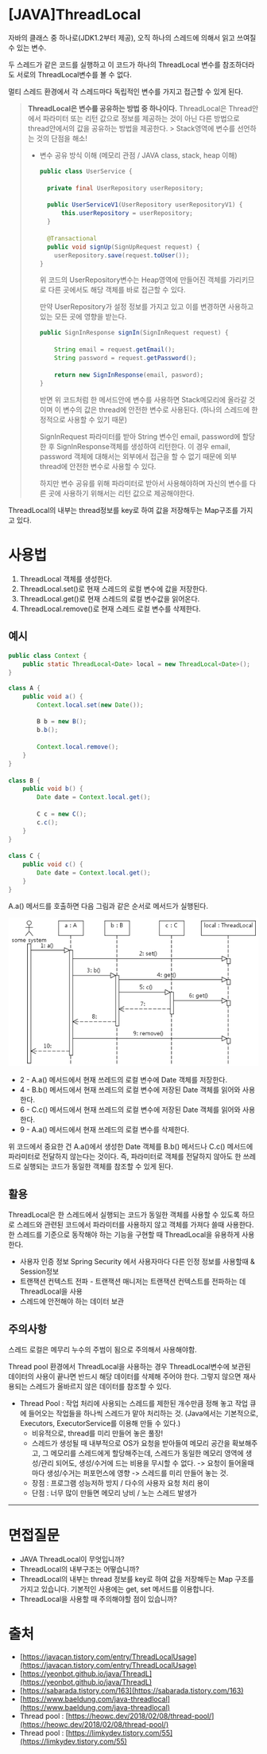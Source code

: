 # [JAVA]ThreadLocal

자바의 클래스 중 하나로(JDK1.2부터 제공), 오직 하나의 스레드에 의해서 읽고 쓰여질 수 있는 변수.

두 스레드가 같은 코드를 실행하고 이 코드가 하나의 ThreadLocal 변수를 참조하더라도 서로의 ThreadLocal변수를 볼 수 없다.

멀티 스레드 환경에서 각 스레드마다 독립적인 변수를 가지고 접근할 수 있게 된다.

> **ThreadLocal은 변수를 공유하는 방법 중 하나이다.**
ThreadLocal은 Thread안에서 파라미터 또는 리턴 값으로 정보를 제공하는 것이 아닌 다른 방법으로 thread안에서의 값을 공유하는 방법을 제공한다. > Stack영역에 변수를 선언하는 것의 단점을 해소!
> 
> - 변수 공유 방식 이해 (메모리 관점 / JAVA class, stack, heap 이해)
>     
>     ```java
>     public class UserService {
>     
>       private final UserRepository userRepository;
>     
>       public UserServiceV1(UserRepository userRepositoryV1) {
>           this.userRepository = userRepository;
>       }
>     
>       @Transactional
>       public void signUp(SignUpRequest request) {
>         userRepository.save(request.toUser());
>     }
>     ```
>     
>     위 코드의 UserRepository변수는 Heap영역에 만들어진 객체를 가리키므로 다른 곳에서도 해당 객체를 바로 접근할 수 있다. 
>     
>     만약 UserRepository가 설정 정보를 가지고 있고 이를 변경하면 사용하고 있는 모든 곳에 영향을 받는다.
>     
>     ```java
>     public SignInResponse signIn(SignInRequest request) {
>     
>         String email = request.getEmail();
>         String password = request.getPassword();
>     
>         return new SignInResponse(email, pasword);
>     }
>     ```
>     
>     반면 위 코드처럼 한 메서드안에 변수를 사용하면 Stack메모리에 올라갈 것이며 이 변수의 값은 thread에 안전한 변수로 사용된다. (하나의 스레드에 한정적으로 사용할 수 있기 때문)
>     
>     SignInRequest 파라미터를 받아 String 변수인 email, password에 할당한 후 SignInResponse객체를 생성하여 리턴한다. 이 경우 email, password 객체에 대해서는 외부에서 접근을 할 수 없기 때문에 외부 thread에 안전한 변수로 사용할 수 있다.
>     
>     하지만 변수 공유를 위해 파라미터로 받아서 사용해야하며 자신의 변수를 다른 곳에 사용하기 위해서는 리턴 값으로 제공해야한다.
>     

ThreadLocal의 내부는 thread정보를 key로 하여 값을 저장해두는 Map구조를 가지고 있다. 

# 사용법

1. ThreadLocal 객체를 생성한다.
2. ThreadLocal.set()로 현재 스레드의 로컬 변수에 값을 저장한다.
3. ThreadLocal.get()로 현재 스레드의 로컬 변수값을 읽어온다.
4. ThreadLocal.remove()로 현재 스레드 로컬 변수를 삭제한다.

## 예시

```java
public class Context {
    public static ThreadLocal<Date> local = new ThreadLocal<Date>();
}
```

```java
class A {
    public void a() {
        Context.local.set(new Date());
       
        B b = new B();
        b.b();

        Context.local.remove();
    }
}

class B {
    public void b() {
        Date date = Context.local.get();

        C c = new C();
        c.c();
    }
}

class C {
    public void c() {
        Date date = Context.local.get();
    }
}
```

A.a() 메서드를 호출하면 다음 그림과 같은 순서로 메서드가 실행된다.

![threadlocal : 클래스 설명](./image/threadlocal.png)

- 2 - A.a() 메서드에서 현재 쓰레드의 로컬 변수에 Date 객체를 저장한다.
- 4 - B.b() 메서드에서 현재 쓰레드의 로컬 변수에 저장된 Date 객체를 읽어와 사용한다.
- 6 - C.c() 메서드에서 현재 쓰레드의 로컬 변수에 저장된 Date 객체를 읽어와 사용한다.
- 9 - A.a() 메서드에서 현재 쓰레드의 로컬 변수를 삭제한다.

위 코드에서 중요한 건 A.a()에서 생성한 Date 객체를 B.b() 메서드나 C.c() 메서드에 파라미터로 전달하지 않는다는 것이다. 즉, 파라미터로 객체를 전달하지 않아도 한 쓰레드로 실행되는 코드가 동일한 객체를 참조할 수 있게 된다.

## 활용

ThreadLocal은 한 스레드에서 실행되는 코드가 동일한 객체를 사용할 수 있도록 하므로 스레드와 관련된 코드에서 파라미터를 사용하지 않고 객체를 가져다 쓸때 사용한다. 한 스레드를 기준으로 동작해야 하는 기능을 구현할 때 ThreadLocal을 유용하게 사용한다.

- 사용자 인증 정보 Spring Security 에서 사용자마다 다른 인정 정보를 사용할때 & Session정보
- 트랜잭션 컨텍스트 전파 - 트랜잭션 매니저는 트랜잭션 컨텍스트를 전파하는 데 ThreadLocal을 사용
- 스레드에 안전해야 하는 데이터 보관

## 주의사항

스레드 로컬은 메무리 누수의 주범이 됨으로 주의해서 사용해야함.

Thread pool 환경에서 ThreadLocal을 사용하는 경우 ThreadLocal변수에 보관된 데이터의 사용이 끝나면 반드시 해당 데이터를 삭제해 주어야 한다. 그렇지 않으면 재사용되는 스레드가 올바르지 않은 데이터를 참조할 수 있다.

- Thread Pool : 작업 처리에 사용되는 스레드를 제한된 개수만큼 정해 놓고 작업 큐에 들어오는 작업들을 하나씩 스레드가 맡아 처리하는 것. (Java에서는 기본적으로, Executors, ExecutorService를 이용해 만들 수 있다.)
    - 비유적으로, thread를 미리 만들어 놓은 풀장!
    - 스레드가 생성될 때 내부적으로 OS가 요청을 받아들여 메모리 공간을 확보해주고, 그 메모리를 스레드에게 할당해주는데, 스레드가 동일한 메모리 영역에 생성/관리 되어도, 생성/수거에 드는 비용을 무시할 수 없다. -> 요청이 들어올때마다 생성/수거는 퍼포먼스에 영향 -> 스레드를 미리 만들어 놓는 것.
    - 장점 : 프로그램 성능저하 방지 / 다수의 사용자 요청 처리 용이
    - 단점 : 너무 많이 만들면 메모리 낭비 / 노는 스레드 발생가

---

# 면접질문
- JAVA ThreadLocal이 무엇입니까?
- ThreadLocal의 내부구조는 어떻습니까?
- ThreadLocal의 내부는 thread 정보를 key로 하여 값을 저장해두는 Map 구조를 가지고 있습니다. 기본적인 사용에는 get, set 메서드를 이용합니다.
- ThreadLocal을 사용할 때 주의해야할 점이 있습니까?

# 출처

- [https://javacan.tistory.com/entry/ThreadLocalUsage](https://javacan.tistory.com/entry/ThreadLocalUsage)
- [https://yeonbot.github.io/java/ThreadL](https://yeonbot.github.io/java/ThreadL)
- [https://sabarada.tistory.com/163](https://sabarada.tistory.com/163)
- [https://www.baeldung.com/java-threadlocal](https://www.baeldung.com/java-threadlocal)
- Thread pool : [https://heowc.dev/2018/02/08/thread-pool/](https://heowc.dev/2018/02/08/thread-pool/)
- Thread pool : [https://limkydev.tistory.com/55](https://limkydev.tistory.com/55)
